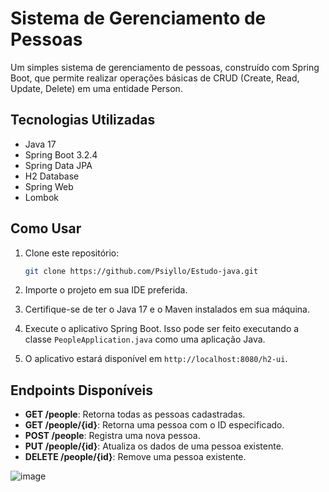 # Sistema de Gerenciamento de Pessoas

Um simples sistema de gerenciamento de pessoas, construído com Spring Boot, que permite realizar operações básicas de CRUD (Create, Read, Update, Delete) em uma entidade Person.

## Tecnologias Utilizadas

- Java 17
- Spring Boot 3.2.4
- Spring Data JPA
- H2 Database
- Spring Web
- Lombok

## Como Usar

1. Clone este repositório:

    ```bash
    git clone https://github.com/Psiyllo/Estudo-java.git
    ```

2. Importe o projeto em sua IDE preferida.

3. Certifique-se de ter o Java 17 e o Maven instalados em sua máquina.

4. Execute o aplicativo Spring Boot. Isso pode ser feito executando a classe `PeopleApplication.java` como uma aplicação Java.

5. O aplicativo estará disponível em `http://localhost:8080/h2-ui`.

## Endpoints Disponíveis

- **GET /people**: Retorna todas as pessoas cadastradas.
- **GET /people/{id}**: Retorna uma pessoa com o ID especificado.
- **POST /people**: Registra uma nova pessoa.
- **PUT /people/{id}**: Atualiza os dados de uma pessoa existente.
- **DELETE /people/{id}**: Remove uma pessoa existente.

![image](https://github.com/Psiyllo/Estudo-java/assets/166714883/87b95357-132c-4ab9-a17e-07e87b0b43a3)
